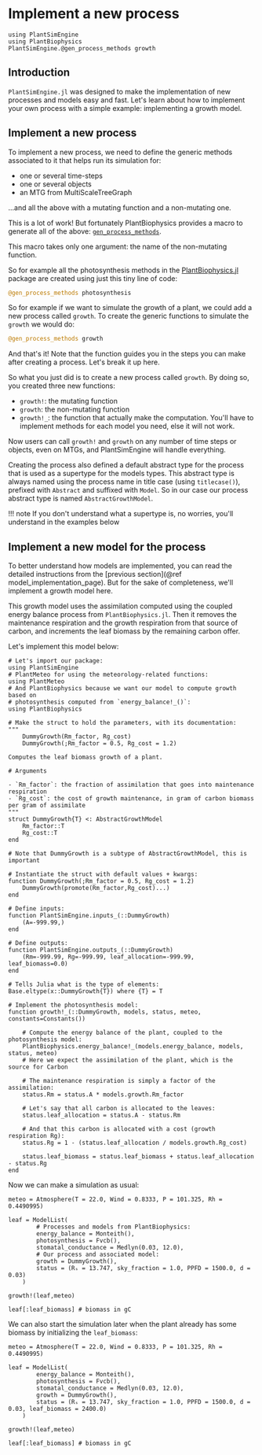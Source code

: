 # Implement a new process

```@setup usepkg
using PlantSimEngine
using PlantBiophysics
PlantSimEngine.@gen_process_methods growth
```

## Introduction

`PlantSimEngine.jl` was designed to make the implementation of new processes and models easy and fast. Let's learn about how to implement your own process with a simple example: implementing a growth model.

## Implement a new process

To implement a new process, we need to define the generic methods associated to it that helps run its simulation for:

- one or several time-steps
- one or several objects
- an MTG from MultiScaleTreeGraph

...and all the above with a mutating function and a non-mutating one.

This is a lot of work! But fortunately PlantBiophysics provides a macro to generate all of the above: [`gen_process_methods`](@ref).

This macro takes only one argument: the name of the non-mutating function.

So for example all the photosynthesis methods in the [PlantBiophysics.jl](https://github.com/VEZY/PlantBiophysics.jl) package are created using just this tiny line of code:

```julia
@gen_process_methods photosynthesis
```

So for example if we want to simulate the growth of a plant, we could add a new process called `growth`. To create the generic functions to simulate the `growth` we would do:

```julia
@gen_process_methods growth
```

And that's it! Note that the function guides you in the steps you can make after creating a process. Let's break it up here.

So what you just did is to create a new process called `growth`. By doing so, you created three new functions:

- `growth!`: the mutating function
- `growth`: the non-mutating function
- `growth!_`: the function that actually make the computation. You'll have to implement methods for each model you need, else it will not work.

Now users can call `growth!` and `growth` on any number of time steps or objects, even on MTGs, and PlantSimEngine will handle everything.

Creating the process also defined a default abstract type for the process that is used as a supertype for the models types. This abstract type is always named using the process name in title case (using `titlecase()`), prefixed with `Abstract` and suffixed with `Model`. So in our case our process abstract type is named `AbstractGrowthModel`.

!!! note
    If you don't understand what a supertype is, no worries, you'll understand in the examples below

## Implement a new model for the process

To better understand how models are implemented, you can read the detailed instructions from the [previous section](@ref model_implementation_page). But for the sake of completeness, we'll implement a growth model here.

This growth model uses the assimilation computed using the coupled energy balance process from `PlantBiophysics.jl`. Then it removes the maintenance respiration and the growth respiration from that source of carbon, and increments the leaf biomass by the remaining carbon offer.

Let's implement this model below:

```@example usepkg
# Let's import our package:
using PlantSimEngine
# PlantMeteo for using the meteorology-related functions:
using PlantMeteo
# And PlantBiophysics because we want our model to compute growth based on 
# photosynthesis computed from `energy_balance!_()`:
using PlantBiophysics

# Make the struct to hold the parameters, with its documentation:
"""
    DummyGrowth(Rm_factor, Rg_cost)
    DummyGrowth(;Rm_factor = 0.5, Rg_cost = 1.2)

Computes the leaf biomass growth of a plant.

# Arguments

- `Rm_factor`: the fraction of assimilation that goes into maintenance respiration
- `Rg_cost`: the cost of growth maintenance, in gram of carbon biomass per gram of assimilate
"""
struct DummyGrowth{T} <: AbstractGrowthModel
    Rm_factor::T
    Rg_cost::T
end

# Note that DummyGrowth is a subtype of AbstractGrowthModel, this is important

# Instantiate the struct with default values + kwargs:
function DummyGrowth(;Rm_factor = 0.5, Rg_cost = 1.2)
    DummyGrowth(promote(Rm_factor,Rg_cost)...)
end

# Define inputs:
function PlantSimEngine.inputs_(::DummyGrowth)
    (A=-999.99,)
end

# Define outputs:
function PlantSimEngine.outputs_(::DummyGrowth)
    (Rm=-999.99, Rg=-999.99, leaf_allocation=-999.99, leaf_biomass=0.0)
end

# Tells Julia what is the type of elements:
Base.eltype(x::DummyGrowth{T}) where {T} = T

# Implement the photosynthesis model:
function growth!_(::DummyGrowth, models, status, meteo, constants=Constants())

    # Compute the energy balance of the plant, coupled to the photosynthesis model:
    PlantBiophysics.energy_balance!_(models.energy_balance, models, status, meteo)
    # Here we expect the assimilation of the plant, which is the source for Carbon

    # The maintenance respiration is simply a factor of the assimilation:
    status.Rm = status.A * models.growth.Rm_factor

    # Let's say that all carbon is allocated to the leaves:
    status.leaf_allocation = status.A - status.Rm

    # And that this carbon is allocated with a cost (growth respiration Rg):
    status.Rg = 1 - (status.leaf_allocation / models.growth.Rg_cost)

    status.leaf_biomass = status.leaf_biomass + status.leaf_allocation - status.Rg
end
```

Now we can make a simulation as usual:

```@example usepkg
meteo = Atmosphere(T = 22.0, Wind = 0.8333, P = 101.325, Rh = 0.4490995)

leaf = ModelList(
        # Processes and models from PlantBiophysics:
        energy_balance = Monteith(),
        photosynthesis = Fvcb(),
        stomatal_conductance = Medlyn(0.03, 12.0),
        # Our process and associated model:
        growth = DummyGrowth(),
        status = (Rₛ = 13.747, sky_fraction = 1.0, PPFD = 1500.0, d = 0.03)
    )

growth!(leaf,meteo)

leaf[:leaf_biomass] # biomass in gC
```

We can also start the simulation later when the plant already has some biomass by initializing the `leaf_biomass`:

```@example usepkg
meteo = Atmosphere(T = 22.0, Wind = 0.8333, P = 101.325, Rh = 0.4490995)

leaf = ModelList(
        energy_balance = Monteith(),
        photosynthesis = Fvcb(),
        stomatal_conductance = Medlyn(0.03, 12.0),
        growth = DummyGrowth(),
        status = (Rₛ = 13.747, sky_fraction = 1.0, PPFD = 1500.0, d = 0.03, leaf_biomass = 2400.0)
    )

growth!(leaf,meteo)

leaf[:leaf_biomass] # biomass in gC
```
